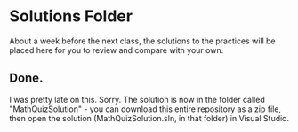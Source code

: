 # Solutions Folder

About a week before the next class, the solutions to the practices will be placed here for you to review and compare with your own.

## Done.

I was pretty late on this. Sorry. The solution is now in the folder called "MathQuizSolution" - you can download this entire repository as a zip file, then open the solution (MathQuizSolution.sln, in that folder) in Visual Studio.

